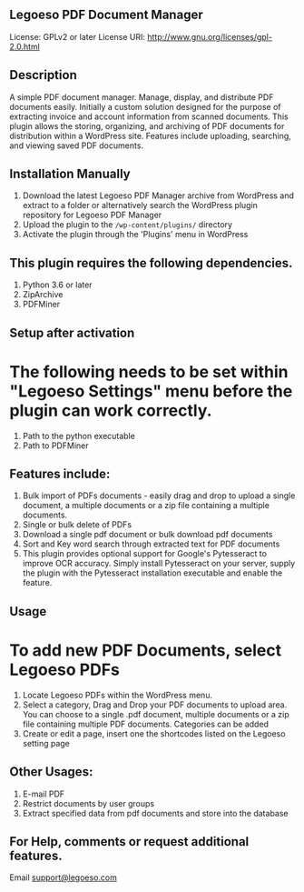 ## Legoeso PDF Document Manager
License: GPLv2 or later
License URI: http://www.gnu.org/licenses/gpl-2.0.html

## Description
A simple PDF document manager. Manage, display, and distribute PDF documents easily. Initially a custom solution designed for the purpose of extracting invoice and account information from scanned documents.  This plugin allows the storing, organizing, and archiving of PDF documents for distribution within a WordPress site. Features include uploading, searching, and viewing saved PDF documents.			  

## Installation Manually
1. Download the latest Legoeso PDF Manager archive from WordPress and extract to a folder or alternatively search the WordPress plugin repository for Legoeso PDF Manager
2. Upload the plugin to the `/wp-content/plugins/` directory
3. Activate the plugin through the 'Plugins' menu in WordPress


## This plugin requires the following dependencies.
1. Python 3.6 or later
2. ZipArchive
3. PDFMiner

## Setup after activation
# The following needs to be set within "Legoeso Settings" menu before the plugin can work correctly.
1.  Path to the python executable 
2.  Path to PDFMiner


## Features include:
1. Bulk import of PDFs documents - easily drag and drop to upload a single document, a multiple documents or a zip file containing a multiple documents.  
2. Single or bulk delete of PDFs
3. Download a single pdf document or bulk download pdf documents
4. Sort and Key word search through extracted text for PDF documents
5. This plugin provides optional support for Google's Pytesseract to improve OCR accuracy.  Simply install Pytesseract on your server, supply the plugin with the Pytesseract installation executable and enable the feature.


## Usage
# To add new PDF Documents, select Legoeso PDFs 
1. Locate Legoeso PDFs within the WordPress menu. 
2. Select a category, Drag and Drop your PDF documents to upload area. You can choose to a single .pdf document, multiple documents or a zip file containing multiple PDF documents. Categories can be added 
3. Create or edit a page, insert one the shortcodes listed on the Legoeso setting page

## Other Usages:
1. E-mail PDF 
2. Restrict documents by user groups
3. Extract specified data from pdf documents and store into the database

## For Help, comments or request additional features.
Email support@legoeso.com
